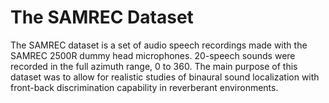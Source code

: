 # The SAMREC Dataset

The SAMREC dataset is a set of audio speech recordings made with the SAMREC 2500R dummy head microphones. 20-speech sounds were recorded in the full azimuth range, 0 to 360. The main purpose of this dataset was to allow for realistic studies of binaural sound localization with front-back discrimination capability in reverberant environments.
